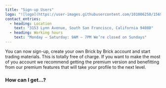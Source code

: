 ```yaml
---
title: "Sign-up Users"
logo: "![logo](https://user-images.githubusercontent.com/101006250/156913474-941cc60b-25c0-4c06-b935-02e3cc8e9977.png)"
contact_entries:
  - heading: Location
    text: "3153 Lynn Avenue, South San Francisco, California 94080"
  - heading: Working hours
    text: "Monday – Saturday: 9AM – 7PM We’re closed on Sundays"
---
```


You can now sign-up, create your own Brick by Brick account and start trading materials. 
This is totally free of charge. If you want to make the most of you account we recommend 
getting the premium version and benefitting from our premium features that will take 
your profile to the next level. 

<h3 class="f4 b lh-title mb2">How can I get…?</h3>


